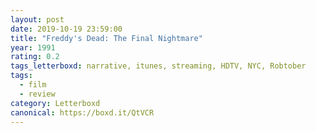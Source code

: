 ```yaml
---
layout: post 
date: 2019-10-19 23:59:00
title: "Freddy's Dead: The Final Nightmare"
year: 1991
rating: 0.2
tags_letterboxd: narrative, itunes, streaming, HDTV, NYC, Robtober
tags:
  - film
  - review
category: Letterboxd
canonical: https://boxd.it/QtVCR
---
```

